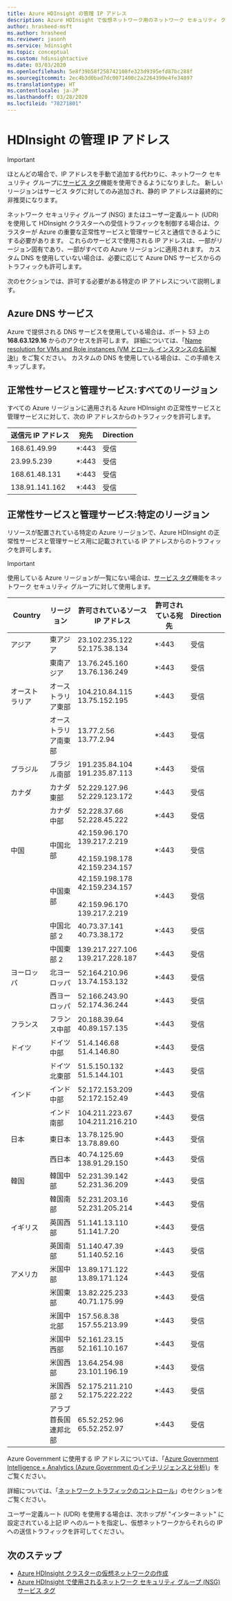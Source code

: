 ```yaml
---
title: Azure HDInsight の管理 IP アドレス
description: Azure HDInsight で仮想ネットワーク用のネットワーク セキュリティ グループとユーザー定義ルートを適切に構成するために、どの IP アドレスからの受信トラフィックを許可する必要があるかについて説明します。
author: hrasheed-msft
ms.author: hrasheed
ms.reviewer: jasonh
ms.service: hdinsight
ms.topic: conceptual
ms.custom: hdinsightactive
ms.date: 03/03/2020
ms.openlocfilehash: 5e8f39b58f258742108fe323d9395efd87bc288f
ms.sourcegitcommit: 2ec4b3d0bad7dc0071400c2a2264399e4fe34897
ms.translationtype: HT
ms.contentlocale: ja-JP
ms.lasthandoff: 03/28/2020
ms.locfileid: "78271801"
---
```

# <a name="hdinsight-management-ip-addresses"></a>HDInsight の管理 IP アドレス

> [!Important]
> ほとんどの場合で、IP アドレスを手動で追加する代わりに、ネットワーク セキュリティ グループに[サービス タグ](hdinsight-service-tags.md)機能を使用できるようになりました。 新しいリージョンはサービス タグに対してのみ追加され、静的 IP アドレスは最終的に非推奨になります。

ネットワーク セキュリティ グループ (NSG) またはユーザー定義ルート (UDR) を使用して HDInsight クラスターへの受信トラフィックを制御する場合は、クラスターが Azure の重要な正常性サービスと管理サービスと通信できるようにする必要があります。  これらのサービスで使用される IP アドレスは、一部がリージョン固有であり、一部がすべての Azure リージョンに適用されます。 カスタム DNS を使用していない場合は、必要に応じて Azure DNS サービスからのトラフィックも許可します。

次のセクションでは、許可する必要がある特定の IP アドレスについて説明します。

## <a name="azure-dns-service"></a>Azure DNS サービス

Azure で提供される DNS サービスを使用している場合は、ポート 53 上の __168.63.129.16__ からのアクセスを許可します。 詳細については、「[Name resolution for VMs and Role instances (VM とロール インスタンスの名前解決)](../virtual-network/virtual-networks-name-resolution-for-vms-and-role-instances.md)」をご覧ください。 カスタムの DNS を使用している場合は、この手順をスキップします。

## <a name="health-and-management-services-all-regions"></a>正常性サービスと管理サービス:すべてのリージョン

すべての Azure リージョンに適用される Azure HDInsight の正常性サービスと管理サービスに対して、次の IP アドレスからのトラフィックを許可します。

| 送信元 IP アドレス | 宛先  | Direction |
| ---- | ----- | ----- |
| 168.61.49.99 | \*:443 | 受信 |
| 23.99.5.239 | \*:443 | 受信 |
| 168.61.48.131 | \*:443 | 受信 |
| 138.91.141.162 | \*:443 | 受信 |

## <a name="health-and-management-services-specific-regions"></a>正常性サービスと管理サービス:特定のリージョン

リソースが配置されている特定の Azure リージョンで、Azure HDInsight の正常性サービスと管理サービス用に記載されている IP アドレスからのトラフィックを許可します。

> [!IMPORTANT]  
> 使用している Azure リージョンが一覧にない場合は、[サービス タグ](hdinsight-service-tags.md)機能をネットワーク セキュリティ グループに対して使用します。

| Country | リージョン | 許可されているソース IP アドレス | 許可されている宛先 | Direction |
| ---- | ---- | ---- | ---- | ----- |
| アジア | 東アジア | 23.102.235.122</br>52.175.38.134 | \*:443 | 受信 |
| &nbsp; | 東南アジア | 13.76.245.160</br>13.76.136.249 | \*:443 | 受信 |
| オーストラリア | オーストラリア東部 | 104.210.84.115</br>13.75.152.195 | \*:443 | 受信 |
| &nbsp; | オーストラリア南東部 | 13.77.2.56</br>13.77.2.94 | \*:443 | 受信 |
| ブラジル | ブラジル南部 | 191.235.84.104</br>191.235.87.113 | \*:443 | 受信 |
| カナダ | カナダ東部 | 52.229.127.96</br>52.229.123.172 | \*:443 | 受信 |
| &nbsp; | カナダ中部 | 52.228.37.66</br>52.228.45.222 |\*:443 | 受信 |
| 中国 | 中国北部 | 42.159.96.170</br>139.217.2.219</br></br>42.159.198.178</br>42.159.234.157 | \*:443 | 受信 |
| &nbsp; | 中国東部 | 42.159.198.178</br>42.159.234.157</br></br>42.159.96.170</br>139.217.2.219 | \*:443 | 受信 |
| &nbsp; | 中国北部 2 | 40.73.37.141</br>40.73.38.172 | \*:443 | 受信 |
| &nbsp; | 中国東部 2 | 139.217.227.106</br>139.217.228.187 | \*:443 | 受信 |
| ヨーロッパ | 北ヨーロッパ | 52.164.210.96</br>13.74.153.132 | \*:443 | 受信 |
| &nbsp; | 西ヨーロッパ| 52.166.243.90</br>52.174.36.244 | \*:443 | 受信 |
| フランス | フランス中部| 20.188.39.64</br>40.89.157.135 | \*:443 | 受信 |
| ドイツ | ドイツ中部 | 51.4.146.68</br>51.4.146.80 | \*:443 | 受信 |
| &nbsp; | ドイツ北東部 | 51.5.150.132</br>51.5.144.101 | \*:443 | 受信 |
| インド | インド中部 | 52.172.153.209</br>52.172.152.49 | \*:443 | 受信 |
| &nbsp; | インド南部 | 104.211.223.67<br/>104.211.216.210 | \*:443 | 受信 |
| 日本 | 東日本 | 13.78.125.90</br>13.78.89.60 | \*:443 | 受信 |
| &nbsp; | 西日本 | 40.74.125.69</br>138.91.29.150 | \*:443 | 受信 |
| 韓国 | 韓国中部 | 52.231.39.142</br>52.231.36.209 | \*:443 | 受信 |
| &nbsp; | 韓国南部 | 52.231.203.16</br>52.231.205.214 | \*:443 | 受信
| イギリス | 英国西部 | 51.141.13.110</br>51.141.7.20 | \*:443 | 受信 |
| &nbsp; | 英国南部 | 51.140.47.39</br>51.140.52.16 | \*:443 | 受信 |
| アメリカ | 米国中部 | 13.89.171.122</br>13.89.171.124 | \*:443 | 受信 |
| &nbsp; | 米国東部 | 13.82.225.233</br>40.71.175.99 | \*:443 | 受信 |
| &nbsp; | 米国中北部 | 157.56.8.38</br>157.55.213.99 | \*:443 | 受信 |
| &nbsp; | 米国中西部 | 52.161.23.15</br>52.161.10.167 | \*:443 | 受信 |
| &nbsp; | 米国西部 | 13.64.254.98</br>23.101.196.19 | \*:443 | 受信 |
| &nbsp; | 米国西部 2 | 52.175.211.210</br>52.175.222.222 | \*:443 | 受信 |
| &nbsp; | アラブ首長国連邦北部 | 65.52.252.96</br>65.52.252.97 | \*:443 | 受信 |

Azure Government に使用する IP アドレスについては、「[Azure Government Intelligence + Analytics (Azure Government のインテリジェンスと分析)](https://docs.microsoft.com/azure/azure-government/documentation-government-services-intelligenceandanalytics)」をご覧ください。

詳細については、「[ネットワーク トラフィックのコントロール](hdinsight-plan-virtual-network-deployment.md#networktraffic)」のセクションをご覧ください。

ユーザー定義ルート (UDR) を使用する場合は、次ホップが "インターネット" に設定されている上記 IP へのルートを指定し、仮想ネットワークからそれらの IP への送信トラフィックを許可してください。

## <a name="next-steps"></a>次のステップ

* [Azure HDInsight クラスターの仮想ネットワークの作成](hdinsight-create-virtual-network.md)
* [Azure HDInsight で使用されるネットワーク セキュリティ グループ (NSG) サービス タグ](hdinsight-service-tags.md)
